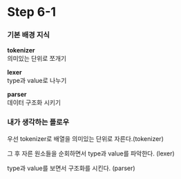 # Step 6-1

### 기본 배경 지식  

**tokenizer**  
의미있는 단위로 쪼개기

**lexer**  
type과 value로 나누기

**parser**  
데이터 구조화 시키기

### 내가 생각하는 플로우

우선 tokenizer로 배열을 의미있는 단위로 자른다.(tokenizer)  

그 후 자른 원소들을 순회하면서 type과 value를 파악한다. (lexer)  

type과 value를 보면서 구조화를 시킨다. (parser)  